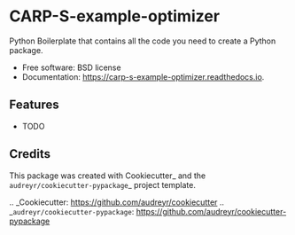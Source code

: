# CARP-S-example-optimizer


Python Boilerplate that contains all the code you need to create a Python package.

- Free software: BSD license
- Documentation: https://carp-s-example-optimizer.readthedocs.io.


## Features

- TODO

## Credits

This package was created with Cookiecutter_ and the `audreyr/cookiecutter-pypackage`_ project template.

.. _Cookiecutter: https://github.com/audreyr/cookiecutter
.. _`audreyr/cookiecutter-pypackage`: https://github.com/audreyr/cookiecutter-pypackage
